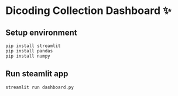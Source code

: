 # Dicoding Collection Dashboard ✨

## Setup environment
```
pip install streamlit
pip install pandas
pip install numpy
```

## Run steamlit app
```
streamlit run dashboard.py
```
